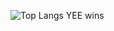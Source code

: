 <!---
![GitHub stats](https://github-readme-stats.vercel.app/api?username=shakerrrr&show_icons=true&theme=default&count_private=true)
--->
![Top Langs](https://github-readme-stats.vercel.app/api/top-langs/?username=finnbechinka&layout=compact&langs_count=10)
YEE wins
